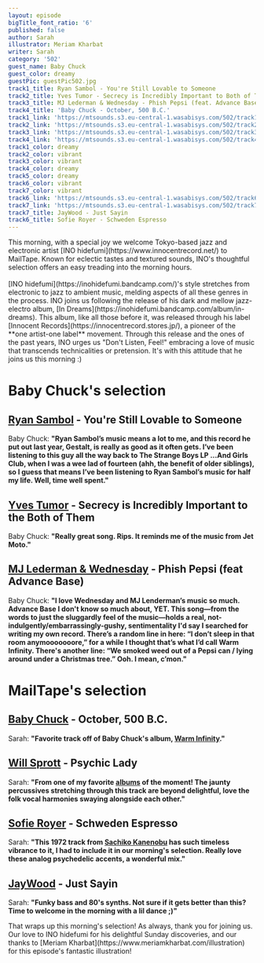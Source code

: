 ```yaml
---
layout: episode
bigTitle_font_ratio: '6'
published: false
author: Sarah
illustrator: Meriam Kharbat
writer: Sarah
category: '502'
guest_name: Baby Chuck
guest_color: dreamy
guestPic: guestPic502.jpg
track1_title: Ryan Sambol - You're Still Lovable to Someone
track2_title: Yves Tumor - Secrecy is Incredibly Important to Both of Them
track3_title: MJ Lederman & Wednesday - Phish Pepsi (feat. Advance Base)
track4_title: 'Baby Chuck - October, 500 B.C.'
track1_link: 'https://mtsounds.s3.eu-central-1.wasabisys.com/502/track1.mp3'
track2_link: 'https://mtsounds.s3.eu-central-1.wasabisys.com/502/track2.mp3'
track3_link: 'https://mtsounds.s3.eu-central-1.wasabisys.com/502/track3.mp3'
track4_link: 'https://mtsounds.s3.eu-central-1.wasabisys.com/502/track4.mp3'
track1_color: dreamy
track2_color: vibrant
track3_color: vibrant
track4_color: dreamy
track5_color: dreamy
track6_color: vibrant
track7_color: vibrant
track6_link: 'https://mtsounds.s3.eu-central-1.wasabisys.com/502/track6.mp3'
track7_link: 'https://mtsounds.s3.eu-central-1.wasabisys.com/502/track7.mp3'
track7_title: JayWood - Just Sayin
track6_title: Sofie Royer - Schweden Espresso
---
```

<p id="introduction"> This morning, with a special joy we welcome Tokyo-based jazz and electronic artist [INO hidefumi](https://www.innocentrecord.net/) to MailTape. Known for eclectic tastes and textured sounds, INO's thoughtful selection offers an easy treading into the morning hours.
  <br><br>
[INO hidefumi](https://inohidefumi.bandcamp.com/)'s style stretches from electronic to jazz to ambient music, melding aspects of all these genres in the process. INO joins us following the release of his dark and mellow jazz-electro album, [In Dreams](https://inohidefumi.bandcamp.com/album/in-dreams). This album, like all those before it, was released through his label [Innocent Records](https://innocentrecord.stores.jp/), a pioneer of the **one artist-one label** movement. Through this release and the ones of the past years, INO urges us "Don't Listen, Feel!" embracing a love of music that transcends technicalities or pretension. It's with this attitude that he joins us this morning :) 
</p>

# Baby Chuck's selection

## [Ryan Sambol](https://www.discogs.com/artist/32166-Timmy-Thomas) - You're Still Lovable to Someone
Baby Chuck: **"**Ryan Sambol’s music means a lot to me, and this record he put out last year, Gestalt, is really as good as it often gets. I’ve been listening to this guy all the way back to The Strange Boys LP …And Girls Club, when I was a wee lad of fourteen (ahh, the benefit of older siblings), so I guess that means I’ve been listening to Ryan Sambol’s music for half my life. Well, time well spent.**"**

## [Yves Tumor](https://inohidefumi.bandcamp.com/) - Secrecy is Incredibly Important to the Both of Them
Baby Chuck: **"**Really great song. Rips. It reminds me of the music from Jet Moto.**"**

## [MJ Lederman & Wednesday](https://www.discogs.com/artist/146143-William-DeVaughn) - Phish Pepsi (feat Advance Base)
Baby Chuck: **"**I love Wednesday and MJ Lenderman’s music so much. Advance Base I don't know so much about, YET. This song—from the words to just the sluggardly feel of the music—holds a real, not-indulgently/embarrassingly-gushy, sentimentality I'd say I searched for writing my own record. There’s a random line in here: “I don’t sleep in that room anymooooooore,” for a while I thought that’s what I’d call Warm Infinity. There's another line: “We smoked weed out of a Pepsi can / lying around under a Christmas tree.” Ooh. I mean, c’mon.**"**

# MailTape's selection

## [Baby Chuck](https://inohidefumi.bandcamp.com/) - October, 500 B.C.
Sarah: **"**Favorite track off of Baby Chuck's album, [Warm Infinity](https://babychuck.bandcamp.com/album/warm-infinity).**"**

## [Will Sprott](https://hairdo.bandcamp.com/) - Psychic Lady
Sarah: **"**From one of my favorite [albums](https://hairdo.bandcamp.com/album/vortex-numbers) of the moment! The jaunty percussives stretching through this track are beyond delightful, love the folk vocal harmonies swaying alongside each other.**"**

## [Sofie Royer](https://www.discogs.com/artist/1126272-Sachiko-Kanenobu) - Schweden Espresso
Sarah: **"**This 1972 track from [Sachiko Kanenobu](https://lightintheattic.net/releases/4903-misora) has such timeless vibrance to it, I had to include it in our morning's selection. Really love these analog psychedelic accents, a wonderful mix.**"**

## [JayWood](https://morsels.website/) - Just Sayin
Sarah: **"**Funky bass and 80's synths. Not sure if it gets better than this? Time to welcome in the morning with a lil dance ;)**"**

<p id="outroduction">That wraps up this morning's selection! As always, thank you for joining us. Our love to INO hidefumi for his delightful Sunday discoveries, and our thanks to [Meriam Kharbat](https://www.meriamkharbat.com/illustration) for this episode's fantastic illustration!</p>

